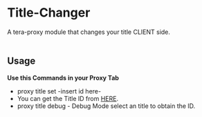 # Title-Changer
A tera-proxy module that changes your title CLIENT side.<br/><br/>

## Usage
__Use this Commands in your Proxy Tab__
* proxy title set -insert id here-  
* You can get the Title ID from [HERE](https://teralore.com/en/achievements/reward/rtitles/).
* proxy title debug - Debug Mode select an title to obtain the ID.



